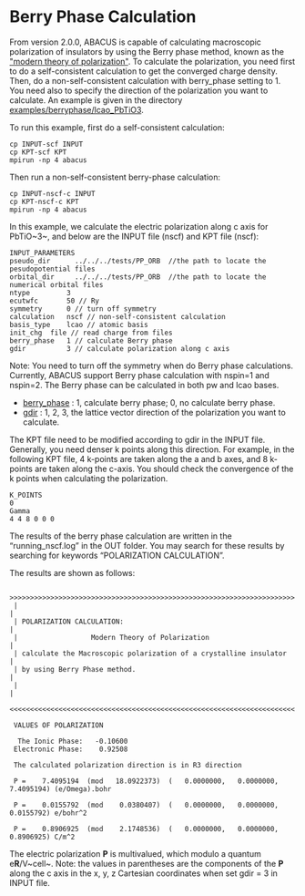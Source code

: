 # Berry Phase Calculation

From version 2.0.0, ABACUS is capable of calculating macroscopic polarization of insulators by using the Berry phase method, known as the ["modern theory of polarization"](https://www.sciencedirect.com/science/article/abs/pii/S0022459612003234). To calculate the polarization, you need first to do a self-consistent calculation to get the converged charge density. Then, do a non-self-consistent calculation with berry_phase setting to 1. You need also to specify the direction of the polarization you want to calculate. An example is given in the directory [examples/berryphase/lcao_PbTiO3](#https://github.com/deepmodeling/abacus-develop/tree/develop/examples/berryphase/lcao_PbTiO3).

To run this example, first do a self-consistent calculation:
```
cp INPUT-scf INPUT
cp KPT-scf KPT
mpirun -np 4 abacus
```
Then run a non-self-consistent berry-phase calculation:
```
cp INPUT-nscf-c INPUT
cp KPT-nscf-c KPT
mpirun -np 4 abacus
```

In this example, we calculate the electric polarization along c axis for PbTiO~3~, and below are the INPUT file (nscf) and KPT file (nscf):

```
INPUT_PARAMETERS
pseudo_dir      ../../../tests/PP_ORB  //the path to locate the pesudopotential files
orbital_dir     ../../../tests/PP_ORB  //the path to locate the numerical orbital files
ntype         3
ecutwfc       50 // Ry
symmetry      0 // turn off symmetry
calculation   nscf // non-self-consistent calculation
basis_type    lcao // atomic basis
init_chg  file // read charge from files
berry_phase   1 // calculate Berry phase
gdir          3 // calculate polarization along c axis
```

Note: You need to turn off the symmetry when do Berry phase calculations. Currently, ABACUS support Berry phase calculation with nspin=1 and nspin=2. The Berry phase can be calculated in both pw and lcao bases.
- [berry_phase](../input_files/input-main.md#berry_phase) : 1, calculate berry phase; 0, no calculate berry phase.
- [gdir](../input_files/input-main.md#gdir) : 1, 2, 3, the lattice vector direction of the polarization you want to calculate.

The KPT file need to be modified according to gdir in the INPUT file. Generally, you need denser k points along this direction. For example, in the following KPT file, 4 k-points are taken along the a and b axes, and 8 k-points are taken along the c-axis. You should check the convergence of the k points when calculating the polarization.

```
K_POINTS
0
Gamma
4 4 8 0 0 0
```
The results of the berry phase calculation are written in the “running_nscf.log” in the OUT folder. You may search for these results by searching for keywords “POLARIZATION CALCULATION”.

The results are shown as follows:
```
 >>>>>>>>>>>>>>>>>>>>>>>>>>>>>>>>>>>>>>>>>>>>>>>>>>>>>>>>>>>>>>>>>>>>>>
 |                                                                    |
 | POLARIZATION CALCULATION:                                          |
 |                  Modern Theory of Polarization                     |
 | calculate the Macroscopic polarization of a crystalline insulator  |
 | by using Berry Phase method.                                       |
 |                                                                    |
 <<<<<<<<<<<<<<<<<<<<<<<<<<<<<<<<<<<<<<<<<<<<<<<<<<<<<<<<<<<<<<<<<<<<<<

 VALUES OF POLARIZATION

  The Ionic Phase:   -0.10600
 Electronic Phase:    0.92508

 The calculated polarization direction is in R3 direction

 P =    7.4095194  (mod   18.0922373)  (   0.0000000,   0.0000000,   7.4095194) (e/Omega).bohr

 P =    0.0155792  (mod    0.0380407)  (   0.0000000,   0.0000000,   0.0155792) e/bohr^2

 P =    0.8906925  (mod    2.1748536)  (   0.0000000,   0.0000000,   0.8906925) C/m^2
```

The electric polarization **P** is multivalued, which modulo a quantum e**R**/V~cell~. Note: the values in parentheses are the components of the **P** along the c axis in the x, y, z Cartesian coordinates when set gdir = 3 in INPUT file.